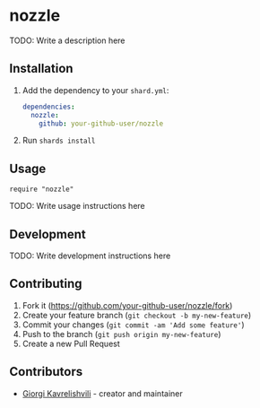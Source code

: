 # nozzle

TODO: Write a description here

## Installation

1. Add the dependency to your `shard.yml`:

   ```yaml
   dependencies:
     nozzle:
       github: your-github-user/nozzle
   ```

2. Run `shards install`

## Usage

```crystal
require "nozzle"
```

TODO: Write usage instructions here

## Development

TODO: Write development instructions here

## Contributing

1. Fork it (<https://github.com/your-github-user/nozzle/fork>)
2. Create your feature branch (`git checkout -b my-new-feature`)
3. Commit your changes (`git commit -am 'Add some feature'`)
4. Push to the branch (`git push origin my-new-feature`)
5. Create a new Pull Request

## Contributors

- [Giorgi Kavrelishvili](https://github.com/your-github-user) - creator and maintainer
